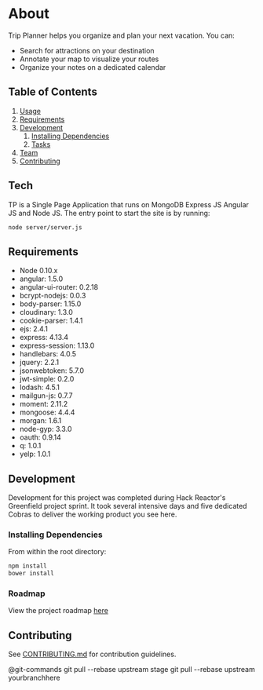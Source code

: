 # About
Trip Planner helps you organize and plan your next vacation. 
You can:
+ Search for attractions on your destination
+ Annotate your map to visualize your routes
+ Organize your notes on a dedicated calendar

## Table of Contents
1. [Usage](#Usage)
1. [Requirements](#requirements)
1. [Development](#development)
    1. [Installing Dependencies](#installing-dependencies)
    1. [Tasks](#tasks)
1. [Team](#team)
1. [Contributing](#contributing)

## Tech
TP is a Single Page Application that runs on MongoDB Express JS Angular JS and Node JS. The entry point to start the site is by running:

```sh
node server/server.js
```

## Requirements
- Node 0.10.x
- angular: 1.5.0
- angular-ui-router: 0.2.18
- bcrypt-nodejs: 0.0.3
- body-parser: 1.15.0
- cloudinary: 1.3.0
- cookie-parser: 1.4.1
- ejs: 2.4.1
- express: 4.13.4
- express-session: 1.13.0
- handlebars: 4.0.5
- jquery: 2.2.1
- jsonwebtoken: 5.7.0
- jwt-simple: 0.2.0
- lodash: 4.5.1
- mailgun-js: 0.7.7
- moment: 2.11.2
- mongoose: 4.4.4
- morgan: 1.6.1
- node-gyp: 3.3.0
- oauth: 0.9.14
- q: 1.0.1
- yelp: 1.0.1

## Development

Development for this project was completed during Hack Reactor's Greenfield project sprint. It took several intensive days and five dedicated Cobras to deliver the working product you see here.

### Installing Dependencies

From within the root directory:

```sh
npm install
bower install
```

### Roadmap

View the project roadmap [here](https://github.com/HRR13-Cobra/HRR13-Cobra/issues)

## Contributing

See [CONTRIBUTING.md](CONTRIBUTING.md) for contribution guidelines.

@git-commands
git pull --rebase upstream stage
git pull --rebase upstream yourbranchhere
